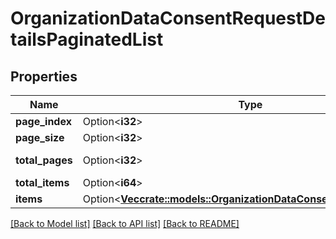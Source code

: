# OrganizationDataConsentRequestDetailsPaginatedList

## Properties

Name | Type | Description | Notes
------------ | ------------- | ------------- | -------------
**page_index** | Option<**i32**> |  | [optional]
**page_size** | Option<**i32**> |  | [optional]
**total_pages** | Option<**i32**> |  | [optional][readonly]
**total_items** | Option<**i64**> |  | [optional]
**items** | Option<[**Vec<crate::models::OrganizationDataConsentRequestDetails>**](OrganizationDataConsentRequestDetails.md)> |  | [optional]

[[Back to Model list]](../README.md#documentation-for-models) [[Back to API list]](../README.md#documentation-for-api-endpoints) [[Back to README]](../README.md)


